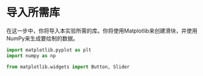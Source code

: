 # 导入所需库

在这一步中，你将导入本实验所需的库。你将使用Matplotlib来创建滑块，并使用NumPy来生成要绘制的数据。

```python
import matplotlib.pyplot as plt
import numpy as np

from matplotlib.widgets import Button, Slider
```
